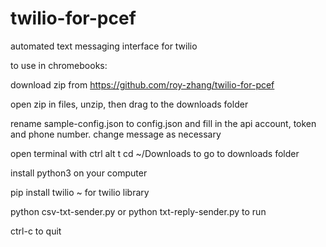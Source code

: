 # twilio-for-pcef
automated text messaging interface for twilio

to use in chromebooks:

download zip from 
https://github.com/roy-zhang/twilio-for-pcef

open zip in files, unzip, then drag to the downloads folder

rename sample-config.json to config.json
and fill in the api account, token and phone number.
change message as necessary

open terminal with ctrl alt t
cd ~/Downloads to go to downloads folder

install python3 on your computer

pip install twilio ~ for twilio library

python csv-txt-sender.py
or
python txt-reply-sender.py
to run

ctrl-c to quit


